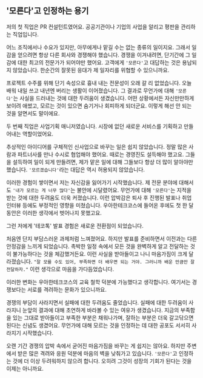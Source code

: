 ## '모른다'고 인정하는 용기

저의 첫 직업은 PR 컨설턴트였어요.
공공기관이나 기업의 사업을 알리고 평판을 관리하는 직업입니다.

어느 조직에서나 수요가 있지만, 아무에게나 맡길 수는 없는 종류의 일이지요. 그래서 일감을 얻으려면 항상 다른 회사와 경쟁해야 했습니다. 경쟁을 이겨내려면, 단기간에 그 일감에 대한 최고의 전문가가 되어야만 했어요. 고객에게 `'모른다'`고 대답하는 것은 용납되지 않았습니다. 한순간의 잘못된 응대가 제 일자리를 위협할 수 있으니까요.

프로젝트 수주를 위해 단기 속성으로 흉내 내는 전문성이 오래 갈 리 없었습니다. 오늘 배워 내일 쓰고 내년엔 버리는 생활이 이어졌습니다. 그 결과로 무언가에 대해 `'모른다'`는 사실을 드러내는 것에 대한 두려움이 생겼습니다. 어떤 상황에서든 자신만만하게 보이려 애썼고, 모르는 것이 있으면 숨기거나 회피하게 되더군요. 이렇게 해선 안 되는 것을 알면서도 말이에요.

두 번째 직업은 사업기획 매니저였습니다.
시장에 없던 새로운 서비스를 기획하고 만들어내는 역할이었어요.

추상적인 아이디어를 구체적인 신사업으로 바꾸는 일은 쉽지 않았습니다. 정말 많은 사람과 파트너사를 만나 수시로 협업해야 했어요. 때로는 경영진도 설득해야 했고요. 그들을 설득하여 일이 되게 만들려면, 제가 맡은 일에 대해 그들보다 항상 더 많이 알아야만 했습니다. `'모르겠습니다'`라는 대답은 역시 허용되지 않았습니다.

이러한 경험이 쌓이면서 저는 자신감을 잃어가기 시작했습니다. 제 전문 분야에 대해서도 `'내가 모르는 게 너무 많다'`는 불안에 시달렸어요. 무언가에 대해 `'모른다'`는 지적을 받는 것에 대한 두려움도 더욱 커졌습니다. 이런 압박감은 퇴사 후 진행된 발표나 취업 인터뷰 등에도 부정적인 영향을 미쳤습니다. 우아한테크코스에 들어온 후에도 첫 한 달 동안은 이러한 생각에서 벗어나지 못했고요.

그런 저에게 '테코톡' 발표 경험은 새로운 전환점이 되었습니다.

처음엔 단지 부담스러운 과제처럼 느껴졌어요. 하지만 발표를 준비하면서 이전과는 다른 안정감을 느끼게 되었습니다. 촉박한 일정 속에서 모든 것을 완벽하게 알고 전달하는 것이 불가능하다는 것을 체감했거든요. 이런 사실을 받아들이고 나니 마음가짐이 크게 달라졌습니다. `"잘 모를 수도 있어, 부족하면 더 배우면 되는 거야. 그러니까 배운 만큼만 잘 전달하자."` 이런 생각으로 마음을 가다듬었습니다.

이러한 변화는 우아한테크코스의 교육 철학 덕분에 가능했다고 생각합니다.
여기서는 경쟁보다는 서로를 격려하는 문화가 있으니까요.

경쟁의 부담이 사라지면서 실패에 대한 두려움도 줄었습니다. 실패에 대한 두려움이 사라지니 눈앞의 결과에 대해 초연하게 바라볼 수 있는 여유가 생겼습니다. 지금의 부족함을 있는 그대로 받아들이고 부족한 부분은 채워나가며, 잘하는 부분은 더욱 갈고닦으면 된다는 신념도 생겼어요. 무언가에 대해 모르는 것을 인정하는 데 대한 공포도 서서히 사라지기 시작했습니다.

오랜 기간 경쟁의 압박 속에서 굳어진 마음가짐을 바꾸는 게 쉽지는 않아요. 하지만 주변에서 받은 많은 격려와 응원 덕분에 마음의 벽을 낮춰가고 있습니다. `'모른다'`고 인정하는 것에 더 이상 두려워하지 않으려 합니다. 오히려 그것이 성장의 기회가 된다는 것을 이제는 아니까요.
